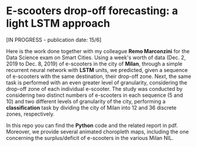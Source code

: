 # E-scooters drop-off forecasting: a light LSTM approach

[IN PROGRESS - publication date: 15/6]

Here is the work done together with my colleague **Remo Marconzini** for the Data Science exam on Smart Cities. Using a week's worth of data (Dec. 2, 2019 to Dec. 8, 2019) of e-scooters in the city of **Milan**, through a simple recurrent neural network with **LSTM** units, we predicted, given a sequence of e-scooters with the same destination, their drop-off zone. Next, the same task is performed with an even greater level of granularity, considering the drop-off zone of each individual e-scooter. The study was conducted by considering two distinct numbers of e-scooters in each sequence (5 and 10) and two different levels of granularity of the city, performing a **classification** task by dividing the city of Milan into 12 and 36 discrete zones, respectively.

In this repo you can find the **Python** code and the related report in pdf. Moreover, we provide several animated choropleth maps, including the one concerning the surplus/deficit of e-scooters in the various Milan NIL.
